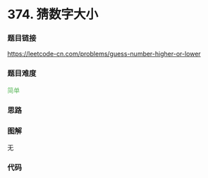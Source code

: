 # 374. 猜数字大小

### 题目链接

https://leetcode-cn.com/problems/guess-number-higher-or-lower

### 题目难度

<font color=#5CB85C>简单</font>

### 思路



### 图解

无

### 代码

```python
```